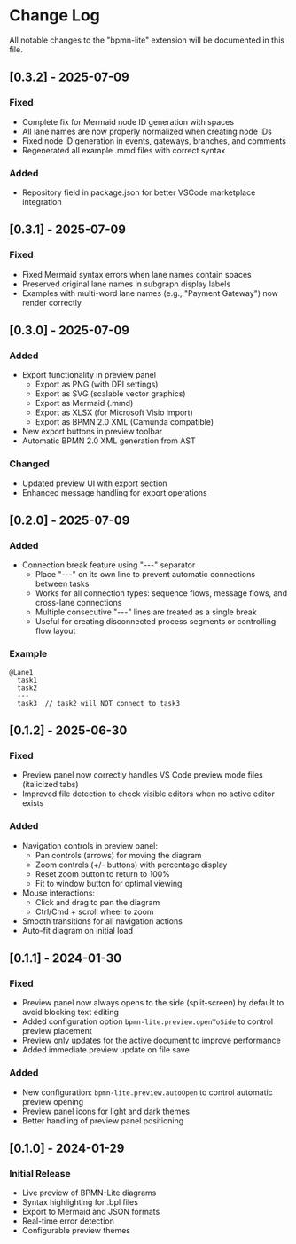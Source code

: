 # Change Log

All notable changes to the "bpmn-lite" extension will be documented in this file.

## [0.3.2] - 2025-07-09

### Fixed
- Complete fix for Mermaid node ID generation with spaces
- All lane names are now properly normalized when creating node IDs
- Fixed node ID generation in events, gateways, branches, and comments
- Regenerated all example .mmd files with correct syntax

### Added
- Repository field in package.json for better VSCode marketplace integration

## [0.3.1] - 2025-07-09

### Fixed
- Fixed Mermaid syntax errors when lane names contain spaces
- Preserved original lane names in subgraph display labels
- Examples with multi-word lane names (e.g., "Payment Gateway") now render correctly

## [0.3.0] - 2025-07-09

### Added
- Export functionality in preview panel
  - Export as PNG (with DPI settings)
  - Export as SVG (scalable vector graphics)
  - Export as Mermaid (.mmd)
  - Export as XLSX (for Microsoft Visio import)
  - Export as BPMN 2.0 XML (Camunda compatible)
- New export buttons in preview toolbar
- Automatic BPMN 2.0 XML generation from AST

### Changed
- Updated preview UI with export section
- Enhanced message handling for export operations

## [0.2.0] - 2025-07-09

### Added
- Connection break feature using "---" separator
  - Place "---" on its own line to prevent automatic connections between tasks
  - Works for all connection types: sequence flows, message flows, and cross-lane connections
  - Multiple consecutive "---" lines are treated as a single break
  - Useful for creating disconnected process segments or controlling flow layout

### Example
```bpl
@Lane1
  task1
  task2
  ---
  task3  // task2 will NOT connect to task3
```

## [0.1.2] - 2025-06-30

### Fixed
- Preview panel now correctly handles VS Code preview mode files (italicized tabs)
- Improved file detection to check visible editors when no active editor exists

### Added
- Navigation controls in preview panel:
  - Pan controls (arrows) for moving the diagram
  - Zoom controls (+/- buttons) with percentage display
  - Reset zoom button to return to 100%
  - Fit to window button for optimal viewing
- Mouse interactions:
  - Click and drag to pan the diagram
  - Ctrl/Cmd + scroll wheel to zoom
- Smooth transitions for all navigation actions
- Auto-fit diagram on initial load

## [0.1.1] - 2024-01-30

### Fixed
- Preview panel now always opens to the side (split-screen) by default to avoid blocking text editing
- Added configuration option `bpmn-lite.preview.openToSide` to control preview placement
- Preview only updates for the active document to improve performance
- Added immediate preview update on file save

### Added
- New configuration: `bpmn-lite.preview.autoOpen` to control automatic preview opening
- Preview panel icons for light and dark themes
- Better handling of preview panel positioning

## [0.1.0] - 2024-01-29

### Initial Release
- Live preview of BPMN-Lite diagrams
- Syntax highlighting for .bpl files
- Export to Mermaid and JSON formats
- Real-time error detection
- Configurable preview themes